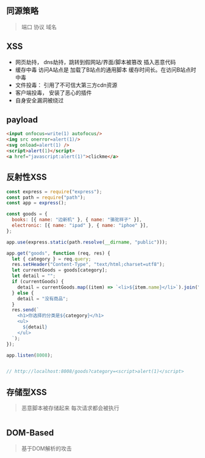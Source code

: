 ## 同源策略

> 端口 协议 域名



## XSS

+ 网页劫持， dns劫持，跳转到假网站/界面/脚本被篡改 插入恶意代码
+ 缓存中毒 访问A站点是 加载了B站点的通用脚本 缓存时间长。在访问B站点时中毒
+ 文件投毒： 引用了不可信大第三方cdn资源
+ 客户端投毒， 安装了恶心的插件
+ 自身安全漏洞被绕过



## payload

```html
<input onfocus=write(1) autofocus/>
<img src onerror=alert(1)/>
<svg onload=alert(1) />
<script>alert(1)</script>
<a href="javascript:alert(1)">clickme</a>
```



## 反射性XSS

```javascript
const express = require("express");
const path = require("path");
const app = express();

const goods = {
  books: [{ name: "边新机" }, { name: "骆驼祥子" }],
  electronic: [{ name: "ipad" }, { name: "iphoe" }],
};

app.use(express.static(path.resolve(__dirname, "public")));

app.get("goods", function (req, res) {
  let { category } = req.query;
  res.setHeader("Content-Type", "text/html;charset=utf8");
  let currentGoods = goods[category];
  let detail = "";
  if (currentGoods) {
    detail = currentGoods.map((item) => `<li>${item.name}</li>`).join("");
  } else {
    detail = "没有商品";
  }
  res.send(`
    <h1>你选择的分类是${category}</h1>
    <ul>
      ${detail}
    </ul>
  `);
});

app.listen(8008);


// http://localhost:8008/goods?category=<script>alert(1)</script>
```



## 存储型XSS

> 恶意脚本被存储起来 每次请求都会被执行

```javascript

```

## DOM-Based

> 基于DOM解析的攻击